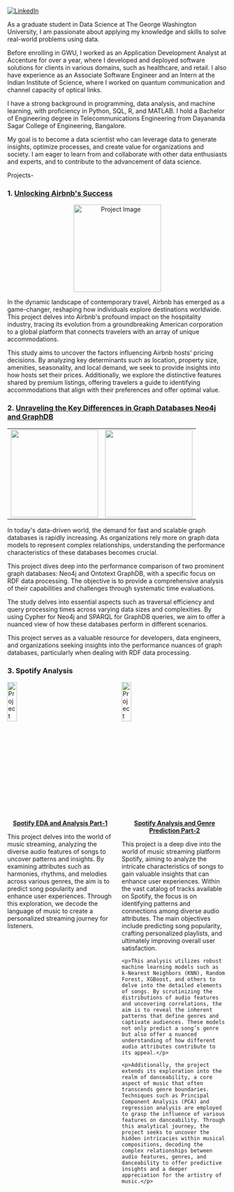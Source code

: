 [![LinkedIn](https://img.shields.io/badge/Aravinda_Vijayaram_Kumar-blue?style=flat&logo=linkedin)](https://www.linkedin.com/in/aravinda-vijayaram-kumar-b9a9a4175)

As a graduate student in Data Science at The George Washington University, I am passionate about applying my knowledge and skills to solve real-world problems using data. 

Before enrolling in GWU, I worked as an Application Development Analyst at Accenture for over a year, where I developed and deployed software solutions for clients in various domains, such as healthcare, and retail. I also have experience as an Associate Software Engineer and an Intern at the Indian Institute of Science, where I worked on quantum communication and channel capacity of optical links. 

I have a strong background in programming, data analysis, and machine learning, with proficiency in Python, SQL, R, and MATLAB. I hold a Bachelor of Engineering degree in Telecommunications Engineering from Dayananda Sagar College of Engineering, Bangalore. 

My goal is to become a data scientist who can leverage data to generate insights, optimize processes, and create value for organizations and society. I am eager to learn from and collaborate with other data enthusiasts and experts, and to contribute to the advancement of data science.

Projects-

<h3> 1. <a href="https://docs.google.com/viewer?url=https://github.com/AravindaVijay/AravindaVijay.github.io/raw/main/projects/Unlocking_AirBnb_Success.pdf">Unlocking Airbnb's Success</a> </h3>

<p style="text-align: center;">
  <a href="https://docs.google.com/viewer?url=https://github.com/AravindaVijay/AravindaVijay.github.io/raw/main/projects/Unlocking_AirBnb_Success.pdf">
    <img src="https://github.com/AravindaVijay/AravindaVijay.github.io/assets/143136183/9463fb15-fe4b-46de-abf1-5c99fcfa255f" alt="Project Image" style="width: 200px;">
  </a>
</p>

<p>In the dynamic landscape of contemporary travel, Airbnb has emerged as a game-changer, reshaping how individuals explore destinations worldwide. This project delves into Airbnb's profound impact on the hospitality industry, tracing its evolution from a groundbreaking American corporation to a global platform that connects travelers with an array of unique accommodations.</p>

<p>This study aims to uncover the factors influencing Airbnb hosts' pricing decisions. By analyzing key determinants such as location, property size, amenities, seasonality, and local demand, we seek to provide insights into how hosts set their prices. Additionally, we explore the distinctive features shared by premium listings, offering travelers a guide to identifying accommodations that align with their preferences and offer optimal value.</p>

<h3> 2. 
  <a href="https://docs.google.com/viewer?url=https://github.com/AravindaVijay/AravindaVijay.github.io/raw/fcf3a9609d0c6adff1be5324554035d1242cb7fe/projects/Unraveling%20the%20Key%20Differences%20in%20Graph%20Databases%20Neo4j%20and%20%20GraphDB%20using%20RDF%20Dataset.pdf">Unraveling the Key Differences in Graph Databases Neo4j and GraphDB</a>
</h3>

<table>
  <tr>
    <td style="text-align: center;">
      <a href="https://docs.google.com/viewer?url=https://github.com/AravindaVijay/AravindaVijay.github.io/raw/fcf3a9609d0c6adff1be5324554035d1242cb7fe/projects/Unraveling%20the%20Key%20Differences%20in%20Graph%20Databases%20Neo4j%20and%20%20GraphDB%20using%20RDF%20Dataset.pdf">
        <img src="https://github.com/AravindaVijay/AravindaVijay.github.io/assets/143136183/5edb7fe4-ce6b-43d9-a87a-f9dd7a014538"  style="width: 200px;">
      </a>
    </td>
    <td style="text-align: center;">
      <a href="https://docs.google.com/viewer?url=https://github.com/AravindaVijay/AravindaVijay.github.io/raw/fcf3a9609d0c6adff1be5324554035d1242cb7fe/projects/Unraveling%20the%20Key%20Differences%20in%20Graph%20Databases%20Neo4j%20and%20%20GraphDB%20using%20RDF%20Dataset.pdf">
        <img src="https://github.com/AravindaVijay/AravindaVijay.github.io/assets/143136183/6bda6b32-6da0-48aa-9b6f-9f422b19ea27" style="width: 200px;">
      </a>
    </td>
  </tr>
</table>

<p>In today's data-driven world, the demand for fast and scalable graph databases is rapidly increasing. As organizations rely more on graph data models to represent complex relationships, understanding the performance characteristics of these databases becomes crucial.</p>

<p>This project dives deep into the performance comparison of two prominent graph databases: Neo4j and Ontotext GraphDB, with a specific focus on RDF data processing. The objective is to provide a comprehensive analysis of their capabilities and challenges through systematic time evaluations.</p>

<p>The study delves into essential aspects such as traversal efficiency and query processing times across varying data sizes and complexities. By using Cypher for Neo4j and SPARQL for GraphDB queries, we aim to offer a nuanced view of how these databases perform in different scenarios.</p>

<p>This project serves as a valuable resource for developers, data engineers, and organizations seeking insights into the performance nuances of graph databases, particularly when dealing with RDF data processing.</p>



<h3>3. Spotify Analysis</h3> 
<div style="display: flex;">
  <div style="flex: 1; margin-right: 20px;">
    <a href="https://html-preview.github.io/?url=https://github.com/AravindaVijay/AravindaVijay.github.io/blob/main/projects/proj_v2.html">
      <img src="https://github.com/AravindaVijay/AravindaVijay.github.io/assets/143136183/9e6391d1-22d7-4a41-91cb-8b062a409efe" alt="Project Image" style="width: 30%;">
    </a>
    <div style="margin-top: 10px;">
      <p style="text-align: center;"><a href="https://html-preview.github.io/?url=https://github.com/AravindaVijay/AravindaVijay.github.io/blob/main/projects/proj_v2.html"><strong>Spotify EDA and Analysis Part-1</strong></a></p>
    </div>
    <p>This project delves into the world of music streaming, analyzing the diverse audio features of songs to uncover patterns and insights. By examining attributes such as harmonies, rhythms, and melodies across various genres, the aim is to predict song popularity and enhance user experiences. Through this exploration, we decode the language of music to create a personalized streaming journey for listeners.</p>
  </div>
  
  <div style="flex: 1;">
    <a href="https://html-preview.github.io/?url=https://github.com/AravindaVijay/AravindaVijay.github.io/blob/main/projects/proj_endterm.html">
      <img src="https://github.com/AravindaVijay/AravindaVijay.github.io/assets/143136183/9e6391d1-22d7-4a41-91cb-8b062a409efe" alt="Project Image" style="width: 30%;">
    </a>
    <div style="margin-top: 10px;">
      <p style="text-align: center;"><a href="https://html-preview.github.io/?url=https://github.com/AravindaVijay/AravindaVijay.github.io/blob/main/projects/proj_endterm.html"><strong>Spotify Analysis and Genre Prediction Part-2</strong></a></p>
    </div>
    <p>This project is a deep dive into the world of music streaming platform Spotify, aiming to analyze the intricate characteristics of songs to gain valuable insights that can enhance user experiences. Within the vast catalog of tracks available on Spotify, the focus is on identifying patterns and connections among diverse audio attributes. The main objectives include predicting song popularity, crafting personalized playlists, and ultimately improving overall user satisfaction.</p>

    <p>This analysis utilizes robust machine learning models such as k-Nearest Neighbors (KNN), Random Forest, XGBoost, and others to delve into the detailed elements of songs. By scrutinizing the distributions of audio features and uncovering correlations, the aim is to reveal the inherent patterns that define genres and captivate audiences. These models not only predict a song’s genre but also offer a nuanced understanding of how different audio attributes contribute to its appeal.</p>

    <p>Additionally, the project extends its exploration into the realm of danceability, a core aspect of music that often transcends genre boundaries. Techniques such as Principal Component Analysis (PCA) and regression analysis are employed to grasp the influence of various features on danceability. Through this analytical journey, the project seeks to uncover the hidden intricacies within musical compositions, decoding the complex relationships between audio features, genres, and danceability to offer predictive insights and a deeper appreciation for the artistry of music.</p>
  </div>





